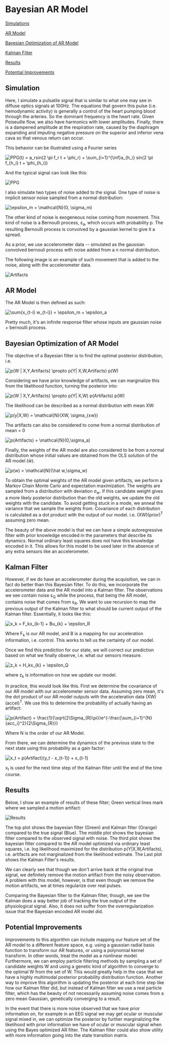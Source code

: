 # Bayesian AR Model

[Simulations](#simulation)

[AR Model](#armodel)

[Bayesian Optimization of AR Model](#bayesopt)

[Kalman Filter](#kalman)

[Results](#results)

[Potential Improvements](#improvements)

## Simulation <a name="simulation"/>

Here, I simulate a pulsatile signal that is similar to what one may see in
diffuse optics signals at 100Hz. The equations that govern this pulse (i.e.
hemodynamic activity) is generally a control of the heart pumping blood through
the arteries. So the dominant frequency is the heart rate. Given Poiseuille
flow, we also have harmonics with lower amplitudes. Finally, there is a dampened
amplitude at the respiration rate, caused by the diaphragm expanding and
imputing negative pressure on the superior and inferior vena cava so that venous
return can occur.

This behavior can be illustrated using a Fourier series

<img src="https://latex.codecogs.com/gif.latex?PPG(t)&space;=&space;a_rsin(2&space;\pi&space;f_r&space;t&space;&plus;&space;\phi_r)&space;&plus;&space;\sum_{i=1}^{\inf}a_{h_i}&space;sin(2&space;\pi&space;f_{h_i}&space;t&space;&plus;&space;\phi_{h_i})" title="PPG(t) = a_rsin(2 \pi f_r t + \phi_r) + \sum_{i=1}^{\inf}a_{h_i} sin(2 \pi f_{h_i} t + \phi_{h_i})" />

And the typical signal can look like this:

<img src="images/PPG.png" title="PPG" />

I also simulate two types of noise added to the signal.
One type of noise is implicit sensor noise sampled from a normal distribution:

<img src="https://latex.codecogs.com/gif.latex?\epsilon_m&space;=&space;\mathcal{N}(0,&space;\sigma_m)" title="\epsilon_m = \mathcal{N}(0, \sigma_m)" />

The other kind of noise is exogeneous noise coming from movement. This
kind of noise is a Bernoulli process, &epsilon;<sub>a</sub>, which occurs with probability p. The
resulting Bernoulli process is convolved by a gaussian kernel to give it a
spread.

As a prior, we use accelerometer data -- simulated as the gaussian convolved bernouli process with noise added from a n
normal distribution.

The following image is an example of such movement that is added to the noise,
along with the accelerometer data.

<img src="images/MovementArtifact.png" title="Artifacts" />


## AR Model <a name="armodel"/>

The AR Model is then defined as such:

<img src="https://latex.codecogs.com/gif.latex?\sum{x_{t-i}&space;w_{t-i}}&space;=&space;\epsilon_m&space;&plus;&space;\epsilon_a" title="\sum{x_{t-i} w_{t-i}} = \epsilon_m + \epsilon_a" />

Pretty much, it's an infinite response filter whose inputs are gaussian noise +
 bernoulli process.

## Bayesian Optimization of AR Model <a name="bayesopt"/>
The objective of a Bayesian filter is to find the optimal posterior
distribution, i.e.

<img src="https://latex.codecogs.com/gif.latex?p(W&space;|&space;X,Y,Artifacts)&space;\propto&space;p(Y|&space;X,W,Artifacts)&space;p(W)" title="p(W | X,Y,Artifacts) \propto p(Y| X,W,Artifacts) p(W)" />

Considering we have prior knowledge of artifacts, we can marginalize this from
the likelihood function, turning the posterior into:

<img src="https://latex.codecogs.com/gif.latex?p(W&space;|&space;X,Y,Artifacts)&space;\propto&space;p(Y|&space;X,W)&space;p(Artifacts)&space;p(W)" title="p(W | X,Y,Artifacts) \propto p(Y| X,W) p(Artifacts) p(W)" />


The likelihood can be described as a normal distribution with mean XW:

<img src="https://latex.codecogs.com/gif.latex?p(y|X,W)&space;=&space;\mathcal{N}(XW,&space;\sigma_{xw})" title="p(y|X,W) = \mathcal{N}(XW, \sigma_{xw})" />


The artifacts can also be considered to come from a normal distribution of mean = 0

<img src="https://latex.codecogs.com/gif.latex?p(Artifacts)&space;=&space;\mathcal{N}(0,\sigma_a)" title="p(Artifacts) = \mathcal{N}(0,\sigma_a)" />

Finally, the weights of the AR model are also considered to be from a normal
distribution whose initial values are obtained from the OLS solution of the AR
model (w&#x0302;).

<img src="https://latex.codecogs.com/gif.latex?p(w)&space;=&space;\mathcal{N}(\hat&space;w,\sigma_w)" title="p(w) = \mathcal{N}(\hat w,\sigma_w)" />

To obtain the optimal weights of the AR model given artifacts, we perform a Markov Chain Monte
Carlo and expectation maximization. The weights are sampled from a distribution with deviation
&sigma;<sub>w</sub>. If this candidate weight gives a more likely posterior
distribution than the old weights, we update the old weights with the candidate.
To avoid getting stuck in a mode, we anneal the variance that we sample the
weights from. Covariance of each distribution is calculated as a dot product
with the output of our model. i.e. (XW)(prior)<sup>T</sup> assuming zero mean.

The beauty of the above model is that we can have a simple autoregressive filter
with prior knowledge encoded in the parameters that describe its dynamics.
Normal ordinary least squares does not have this knowledge encoded in it. This
allows for this model to be used later in the absence of any extra sensors like
an accelerometer.

## Kalman Filter <a name="kalman"/>

However, if we do have an accelerometer during the acquisition, we can in fact do
better than this Bayesian filter. To do this, we incorporate the accelerometer data
and the AR model into a Kalman filter. The observations we see contain noise
&epsilon;<sub>Q</sub> while the process, that being the AR model, contains noise that comes from
&epsilon;<sub>R</sub>. We want to use recursion to map the previous output of
the Kalman filter to what should be current output of the Kalman filter.
Essentially, it looks like this:

<img src="https://latex.codecogs.com/gif.latex?x_k&space;=&space;F_kx_{k-1}&space;&plus;&space;Bu_{k}&space;&plus;&space;\epsilon_R" title="x_k = F_kx_{k-1} + Bu_{k} + \epsilon_R" />

Where F<sub>k</sub> is our AR model, and B is a mapping for our acceleration
information, i.e. control. This works to tell us the certainty of our model.

Once we find this prediction for our state, we will correct our prediction based
on what we finally observe, i.e. what our sensors measure.

<img src="https://latex.codecogs.com/gif.latex?z_k&space;=&space;H_kx_{k}&space;&plus;&space;\epsilon_Q" title="z_k = H_kx_{k} + \epsilon_Q" />

where z<sub>k</sub> is information on how we update our model.

In practice, this would look like this. First we determine the covariance of our
AR model with our accelerometer sensor data. Assuming zero mean, it's the dot
product of our AR model outputs with the acceleration data
(XW)(accel)<sup>T</sup>. We use this to determine the probability of actually
having an artifact:

<img src="https://latex.codecogs.com/gif.latex?p(Artifact)&space;=&space;\frac{1}{\sqrt{2\Sigma_{R}\pi}}e^{-\frac{\sum_{i=1}^{N}{acc_i}^2}{2\Sigma_{R}}}" title="p(Artifact) = \frac{1}{\sqrt{2\Sigma_{R}\pi}}e^{-\frac{\sum_{i=1}^{N}{acc_i}^2}{2\Sigma_{R}}}" />

Where N is the order of our AR Model.

From there, we can determine the dynamics of the previous state to the next
state using this probability as a gain factor:

<img src="https://latex.codecogs.com/gif.latex?x_t&space;=&space;p(Artifact)(y_t&space;-&space;x_{t-1})&space;&plus;&space;x_{t-1}" title="x_t = p(Artifact)(y_t - x_{t-1}) + x_{t-1}" />

x<sub>t</sub> is used for the next time step of the Kalman filter until the end
of the time course.

## Results <a name="results"/>
Below, I show an example of results of these filter; Green vertical lines mark
where we sampled a motion artifact:

<img src="images/Generated_13.png" title="Results" />

The top plot shows the bayesian filter (Green) and Kalman filter (Orange) compared to the true signal (Blue). The middle
plot shows the bayesian filter compared to the observed signal with noise. The
third plot shows the bayesian filter compared to the AR model optimized via
ordinary least squares, i.e. log likelihood maximized for the distribution
p(Y|X,W,Artifacts), i.e. artifacts are not marginalized from the likelihood
estimate. The Last plot shows the Kalman Filter's results.

We can clearly see that though we don't arrive back at the original
true signal, we definitely remove the motion artifact from the noisy
observation. A problem with this model, however, is that even though we remove
the motion artifacts, we at times regularize over real pulses.

Comparing the Bayesian filter to the Kalman filter, though, we see the Kalman
does a way better job of tracking the true output of the physiological signal.
Also, it does not suffer from the overregularization issue that the Bayesian
encoded AR model did.

## Potential Improvements <a name="improvements"/>

Improvements to this algorithm can include mapping our feature set of the AR
model to a different feature space, e.g. using a gaussian radial basis function
to transform our AR features, or using a polynomial kernel transform. In other
words, treat the model as a nonlinear model. Furthermore, we can employ particle
filtering methods by sampling a set of candidate weights W and using a genetic
kind of algorithm to converge to the optimal W from the set of W. This would
greatly help in the case that we have a highly multimodal posterior probability
distribution function. Another way to improve this algorithm is updating the
posterior at each time step like how our Kalman filter did, but instead of
Kalman filter we use a real particle filter, which has the beauty of not necessarily
assuming noise comes from a zero mean Gaussian, genetically converging to a
result.

In the event that there is more noise observed that we have prior information
on, for example in an EEG signal we may get ocular or muscular signal mixed in, we can optimize the posterior
by further marginalizing the likelihood with prior information we have of ocular
or muscular signal when using the Bayes optimized AR filter. The Kalman filter could also show utility with
more information going into the state transition matrix.
